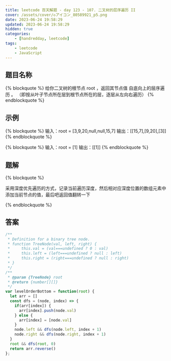 ```yaml
---
title: leetcode 百天解题 - day 123 - 107. 二叉树的层序遍历 II
cover: /assets/cover/◇アイコン_80589921_p5.png
date: 2023-06-24 19:58:29
updated: 2023-06-24 19:58:29
hidden: true
categories:
    - [handredday, leetcode]
tags:
    - leetcode
    - JavaScript
---
```



## 题目名称

{% blockquote %}
给你二叉树的根节点 root ，返回其节点值 自底向上的层序遍历 。 （即按从叶子节点所在层到根节点所在的层，逐层从左向右遍历）
{% endblockquote %}

## 示例

{% blockquote %}
输入：root = [3,9,20,null,null,15,7]
输出：[[15,7],[9,20],[3]]
{% endblockquote %}

{% blockquote %}
输入：root = [1]
输出：[[1]]
{% endblockquote %}


## 题解


{% blockquote %}

采用深度优先遍历的方式，记录当前遍历深度，然后相对应深度位置的数组元素中添加当前节点的值，最后吧返回值翻转一下

{% endblockquote %}

## 答案

~~~js
/**
 * Definition for a binary tree node.
 * function TreeNode(val, left, right) {
 *     this.val = (val===undefined ? 0 : val)
 *     this.left = (left===undefined ? null : left)
 *     this.right = (right===undefined ? null : right)
 * }
 */
/**
 * @param {TreeNode} root
 * @return {number[][]}
 */
var levelOrderBottom = function(root) {
  let arr = []
  const dfs = (node, index) => {
    if(arr[index]) {
      arr[index].push(node.val)
    } else {
      arr[index] = [node.val]
    }
    node.left && dfs(node.left, index + 1)
    node.right && dfs(node.right, index + 1)
  }
  root && dfs(root, 0)
  return arr.reverse()
};
~~~
